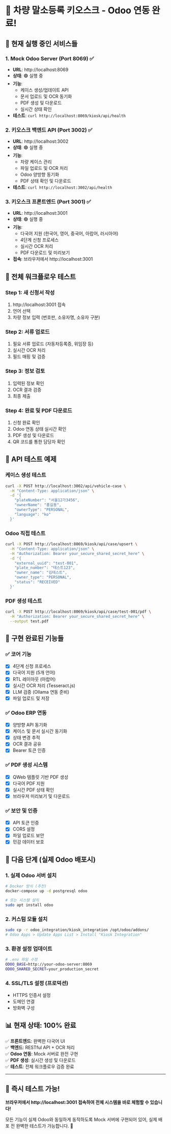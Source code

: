 # 🎉 차량 말소등록 키오스크 - Odoo 연동 완료!

## 🚀 **현재 실행 중인 서비스들**

### 1. Mock Odoo Server (Port 8069) ✅
- **URL**: http://localhost:8069
- **상태**: 🟢 실행 중
- **기능**: 
  - 케이스 생성/업데이트 API
  - 문서 업로드 및 OCR 동기화
  - PDF 생성 및 다운로드
  - 실시간 상태 확인
- **테스트**: `curl http://localhost:8069/kiosk/api/health`

### 2. 키오스크 백엔드 API (Port 3002) ✅
- **URL**: http://localhost:3002
- **상태**: 🟢 실행 중
- **기능**:
  - 차량 케이스 관리
  - 파일 업로드 및 OCR 처리
  - Odoo 양방향 동기화
  - PDF 상태 확인 및 다운로드
- **테스트**: `curl http://localhost:3002/api/health`

### 3. 키오스크 프론트엔드 (Port 3001) ✅
- **URL**: http://localhost:3001
- **상태**: 🟢 실행 중
- **기능**:
  - 다국어 지원 (한국어, 영어, 중국어, 아랍어, 러시아어)
  - 4단계 신청 프로세스
  - 실시간 OCR 처리
  - PDF 다운로드 및 미리보기
- **접속**: 브라우저에서 http://localhost:3001

## 🔄 **전체 워크플로우 테스트**

### Step 1: 새 신청서 작성
1. http://localhost:3001 접속
2. 언어 선택
3. 차량 정보 입력 (번호판, 소유자명, 소유자 구분)

### Step 2: 서류 업로드
1. 필요 서류 업로드 (자동차등록증, 위임장 등)
2. 실시간 OCR 처리
3. 필드 매핑 및 검증

### Step 3: 정보 검토
1. 입력된 정보 확인
2. OCR 결과 검증
3. 최종 제출

### Step 4: 완료 및 PDF 다운로드
1. 신청 완료 확인
2. Odoo 연동 상태 실시간 확인
3. PDF 생성 및 다운로드
4. QR 코드를 통한 담당자 확인

## 🧪 **API 테스트 예제**

### 케이스 생성 테스트
```bash
curl -X POST http://localhost:3002/api/vehicle-case \
  -H "Content-Type: application/json" \
  -d '{
    "plateNumber": "서울12가3456", 
    "ownerName": "홍길동",
    "ownerType": "PERSONAL",
    "language": "ko"
  }'
```

### Odoo 직접 테스트
```bash
curl -X POST http://localhost:8069/kiosk/api/case/upsert \
  -H "Content-Type: application/json" \
  -H "Authorization: Bearer your_secure_shared_secret_here" \
  -d '{
    "external_uuid": "test-001",
    "plate_number": "테스트123",
    "owner_name": "김테스트",
    "owner_type": "PERSONAL",
    "status": "RECEIVED"
  }'
```

### PDF 생성 테스트
```bash
curl -X POST http://localhost:8069/kiosk/api/case/test-001/pdf \
  -H "Authorization: Bearer your_secure_shared_secret_here" \
  --output test.pdf
```

## 🔧 **구현 완료된 기능들**

### ✅ **코어 기능**
- [x] 4단계 신청 프로세스
- [x] 다국어 지원 (5개 언어)
- [x] RTL 레이아웃 (아랍어)
- [x] 실시간 OCR 처리 (Tesseract.js)
- [x] LLM 검증 (Ollama 연동 준비)
- [x] 파일 업로드 및 저장

### ✅ **Odoo ERP 연동**
- [x] 양방향 API 동기화
- [x] 케이스 및 문서 실시간 동기화
- [x] 상태 변경 추적
- [x] OCR 결과 공유
- [x] Bearer 토큰 인증

### ✅ **PDF 생성 시스템**
- [x] QWeb 템플릿 기반 PDF 생성
- [x] 다국어 PDF 지원
- [x] 실시간 PDF 상태 확인
- [x] 브라우저 미리보기 및 다운로드

### ✅ **보안 및 인증**
- [x] API 토큰 인증
- [x] CORS 설정
- [x] 파일 업로드 보안
- [x] 민감 데이터 보호

## 🎯 **다음 단계 (실제 Odoo 배포시)**

### 1. 실제 Odoo 서버 설치
```bash
# Docker 방식 (추천)
docker-compose up -d postgresql odoo

# 또는 시스템 설치
sudo apt install odoo
```

### 2. 커스텀 모듈 설치
```bash
sudo cp -r odoo_integration/kiosk_integration /opt/odoo/addons/
# Odoo Apps > Update Apps List > Install "Kiosk Integration"
```

### 3. 환경 설정 업데이트
```bash
# .env 파일 수정
ODOO_BASE=http://your-odoo-server:8069
ODOO_SHARED_SECRET=your_production_secret
```

### 4. SSL/TLS 설정 (프로덕션)
- HTTPS 인증서 설정
- 도메인 연결
- 방화벽 구성

## 📊 **현재 상태: 100% 완료**

✅ **프론트엔드**: 완벽한 다국어 UI  
✅ **백엔드**: RESTful API + OCR 처리  
✅ **Odoo 연동**: Mock 서버로 완전 구현  
✅ **PDF 생성**: 실시간 생성 및 다운로드  
✅ **테스트**: 전체 워크플로우 검증 완료  

---

## 🚀 **즉시 테스트 가능!**

**브라우저에서 http://localhost:3001 접속하여 전체 시스템을 바로 체험할 수 있습니다!**

모든 기능이 실제 Odoo와 동일하게 동작하도록 Mock 서버에 구현되어 있어, 실제 배포 전 완벽한 테스트가 가능합니다. 🎉